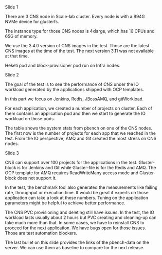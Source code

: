 Slide 1

There are 3 CNS node in Scale-lab cluster. Every node is with a 894G NVMe device
 for glusterfs.

The instance type for those CNS nodes is 4xlarge, which has 16 CPUs and 65G of memory.

We use the 3.4.0 version of CNS images in the test. Those are the latest CNS images
at the time of the test. The next version 3.11 was not available at that time.

Heketi pod and block-provisioner pod run on Infra nodes.

Slide 2

The goal of the test is to see the performance of CNS under the IO workload
 generated by the applications shipped with OCP templates.

In this part we focus on Jenkins, Redis, JBossAMQ, and gitWorkload.

For each application, we created a number of projects on cluster. Each of them
contains an application pod and then we start to generate the IO workload
on those pods.

The table shows the system stats from pbench on one of the CNS nodes.
The first now is the number of projects for each app that we reached in the test.
From the IO perspective, AMQ and Git created the most stress on CNS nodes.

Slide 3

CNS can support over 100 projects for the applications in the test.
Gluster-block is for Jenkins and Git while Gluster-file is for the Redis and AMQ.
The OCP template for AMQ requires ReadWriteMany access mode and Gluster-block does not
support it.

In the test, the benchmark tool also generated the measurements like failing rate, throughput or
execution time. It would be great if experts on those application can take a look
at those numbers. Tuning on the application parameters might be helpful to achieve better
performance.

The CNS PVC provisioning and deleting still have issues. In the test, the IO
 workload lasts usually about 2 hours but PVC creating and cleaning-up can take much
 more than that. In some cases, we have to reinstall CNS to proceed for the next application.
 We have bugs open for those issues. Those are test automation blockers.

The last bullet on this slide provides the links of the pbench-data on the server.
We can use them as baseline to compare for the next release.